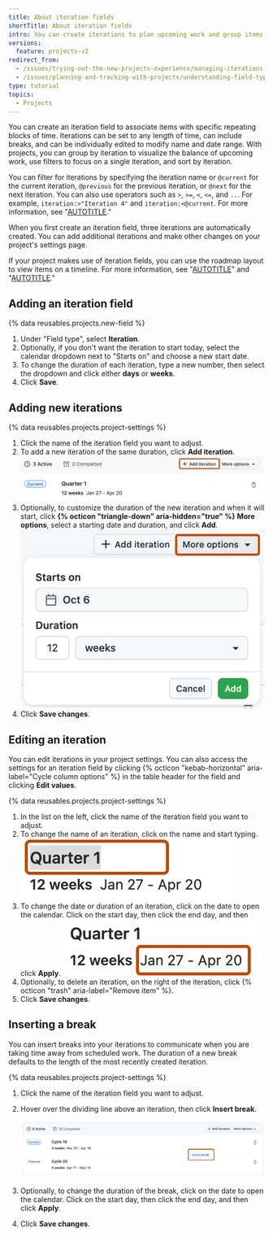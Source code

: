 ```yaml
---
title: About iteration fields
shortTitle: About iteration fields
intro: You can create iterations to plan upcoming work and group items.
versions:
  feature: projects-v2
redirect_from:
  - /issues/trying-out-the-new-projects-experience/managing-iterations
  - /issues/planning-and-tracking-with-projects/understanding-field-types/about-iteration-fields
type: tutorial
topics:
  - Projects
---
```


You can create an iteration field to associate items with specific repeating blocks of time. Iterations can be set to any length of time, can include breaks, and can be individually edited to modify name and date range. With projects, you can group by iteration to visualize the balance of upcoming work, use filters to focus on a single iteration, and sort by iteration.

You can filter for iterations by specifying the iteration name or `@current` for the current iteration, `@previous` for the previous iteration, or `@next` for the next iteration. You can also use operators such as `>`, `>=`, `<`, `<=`, and `..`. For example, `iteration:>"Iteration 4"` and `iteration:<@current`. For more information, see "[AUTOTITLE](/issues/planning-and-tracking-with-projects/customizing-views-in-your-project/filtering-projects)."

When you first create an iteration field, three iterations are automatically created. You can add additional iterations and make other changes on your project's settings page.

If your project makes use of iteration fields, you can use the roadmap layout to view items on a timeline. For more information, see "[AUTOTITLE](/issues/planning-and-tracking-with-projects/customizing-views-in-your-project/changing-the-layout-of-a-view)" and "[AUTOTITLE](/issues/planning-and-tracking-with-projects/customizing-views-in-your-project/customizing-the-roadmap-layout)."

## Adding an iteration field

{% data reusables.projects.new-field %}
1. Under "Field type", select **Iteration**.
1. Optionally, if you don't want the iteration to start today, select the calendar dropdown next to "Starts on" and choose a new start date.
1. To change the duration of each iteration, type a new number, then select the dropdown and click either **days** or **weeks**.
1. Click **Save**.

## Adding new iterations

{% data reusables.projects.project-settings %}
1. Click the name of the iteration field you want to adjust.
1. To add a new iteration of the same duration, click **Add iteration**.
   ![Screenshot showing iteration settings. The "Add iteration" button is highlighted with an orange outline.](/assets/images/help/projects-v2/add-iteration.png)
1. Optionally, to customize the duration of the new iteration and when it will start, click **{% octicon "triangle-down" aria-hidden="true" %} More options**, select a starting date and duration, and click **Add**.
   ![Screenshot showing iteration settings. The "More options" button is highlighted with an orange outline.](/assets/images/help/projects-v2/add-iteration-options.png)
1. Click **Save changes**.

## Editing an iteration

You can edit iterations in your project settings. You can also access the settings for an iteration field by clicking {% octicon "kebab-horizontal" aria-label="Cycle column options" %} in the table header for the field and clicking **Edit values**.

{% data reusables.projects.project-settings %}
1. In the list on the left, click the name of the iteration field you want to adjust.
1. To change the name of an iteration, click on the name and start typing.
   ![Screenshot of a single iteration's settings. The iteration name is highlighted with an orange outline.](/assets/images/help/projects-v2/iteration-rename.png)
1. To change the date or duration of an iteration, click on the date to open the calendar. Click on the start day, then click the end day, and then click **Apply**.
   ![Screenshot of a single iteration's settings. The iteration date span is highlighted with an orange outline.](/assets/images/help/projects-v2/iteration-date.png)
1. Optionally, to delete an iteration, on the right of the iteration, click {% octicon "trash" aria-label="Remove item" %}.
1. Click **Save changes**.

## Inserting a break

You can insert breaks into your iterations to communicate when you are taking time away from scheduled work. The duration of a new break defaults to the length of the most recently created iteration.

{% data reusables.projects.project-settings %}
1. Click the name of the iteration field you want to adjust.
1. Hover over the dividing line above an iteration, then click **Insert break**.

   ![Screenshot of the list of iterations for a project. On the dividing line between two iterations, a button, labeled "Insert break," is outlined in dark orange.](/assets/images/help/issues/iteration-insert-break.png)
1. Optionally, to change the duration of the break, click on the date to open the calendar. Click on the start day, then click the end day, and then click **Apply**.
1. Click **Save changes**.

